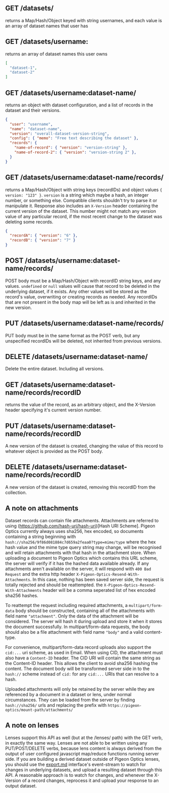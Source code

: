 ## GET /datasets/

returns a Map/Hash/Object keyed with string usernames, and each value is an array of dataset names that user has

## GET /datasets/username:

returns an array of dataset names this user owns

```json
[
  "dataset-1",
  "dataset-2"
]
```

## GET /datasets/username:dataset-name/

returns an object with dataset configuration, and a list of records in the dataset and their versions.

```json
{
  "user": "username",
  "name": "dataset-name",
  "version": "overall-dataset-version-string",
  "config": { "memo": "Free text describing the dataset" },
  "records": {
    "name-of-record": { "version": "version-string" },
    "name-of-record-2": { "version": "version-string 2" },
  }
}
```

## GET /datasets/username:dataset-name/records/

returns a Map/Hash/Object with string keys (recordIDs) and object values `{ version: "123" }`. `version` is a string which maybe a hash, an integer number, or something else. Compatible clients shouldn't try to parse it or manipulate it. Response also includes an `X-Version` header containing the current version of the dataset. This number might not match any version value of any particular record, if the most recent change to the dataset was deleting some records.

```json
{
  "recordA": { "version": "6" },
  "recordB": { "version": "7" }
}
```

## POST /datasets/username:dataset-name/records/

POST body must be a Map/Hash/Object with recordID string keys, and any values. `undefined` or `null` values will cause that record to be deleted in the underlying dataset, if it exists. Any other values will be stored as the record's value, overwriting or creating records as needed. Any recordIDs that are not present in the body map will be left as is and inherited in the new version.

## PUT /datasets/username:dataset-name/records/

PUT body must be in the same format as the POST verb, but any unspecified recordIDs will be deleted, not inherited from previous versions.

## DELETE /datasets/username:dataset-name/

Delete the entire dataset. Including all versions.

## GET /datasets/username:dataset-name/records/recordID

returns the value of the record, as an arbitrary object, and the X-Version header specifying it's current version number.

## PUT /datasets/username:dataset-name/records/recordID

A new version of the dataset is created, changing the value of this record to whatever object is provided as the POST body.

## DELETE /datasets/username:dataset-name/records/recordID

A new version of the dataset is created, removing this recordID from the collection.

## A note on attachments

Dataset records can contain file attachments. Attachments are referred to using (https://github.com/hash-uri/hash-uri)[Hash URI Scheme]. Pigeon Optics currently always uses sha256, hex encoded, so documents containing a string beginning with `hash://sha256/9f86d081884c7d659a2feaa0?type=mime/type` where the hex hash value and the mime type query string may change, will be recognised and will retain attachments with that hash in the attachment store. When uploading a document to Pigeon Optics which contains this URL scheme, the server will verify if it has the hashed data available already. If any attachments aren't available on the server, it will respond with `400 Bad Request` and the extra http header `X-Pigeon-Optics-Resend-With-Attachments`. In this case, nothing has been saved server side, the request is totally rejected and should be reattempted. the `X-Pigeon-Optics-Resend-With-Attachments` header will be a comma seperated list of hex encoded sha256 hashes.

To reattempt the request including required attachments, a `multipart/form-data` body should be constructed, containing all of the attachments with field name `"attachment"`. Only the data of the attachment will be considered. The server will hash it during upload and store it when it stores the document successfully. In multipart/form-data requests, the body should also be a file attachment with field name `"body"` and a valid content-type.

For convenience, multipart/form-data record uploads also support the `cid:...` uri scheme, as used in Email. When using CID, the attachment must also have a `Content-ID` header. The CID URI will contain the same string as the Content-ID header. This allows the client to avoid sha256 hashing the content. The document body will be transformed server side in to the `hash://` scheme instead of `cid:` for any `cid:...` URIs that can resolve to a hash.

Uploaded attachments will only be retained by the server while they are referenced by a document in a dataset or lens, under normal circumstances. They can be loaded from the server by finding `hash://sha256/` urls and replacing the prefix with `https://pigeon-optics/mount-path/attachments/`

## A note on lenses

Lenses support this API as well (but at the /lenses/ path) with the GET verb, in exactly the same way. Lenses are not able to be written using any PUT/POST/DELETE verbs, because lens content is always derived from the output of user configured javascript map/reduce functions running server side. If you are building a derived dataset outside of Pigeon Optics lenses, you should use the [export.md](export.md) interface's event-stream to watch for changes in underlying datasets, and upload a resulting dataset through this API. A reasonable approach is to watch for changes, and whenever the X-Version of a record changes, reprocess it and upload your response to an output dataset.